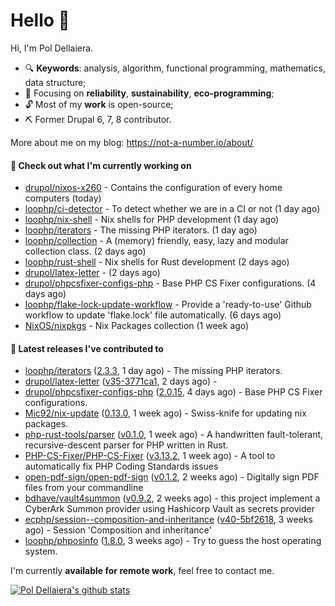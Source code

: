 # Hello 👋

Hi, I'm Pol Dellaiera.

- 🔍 **Keywords**: analysis, algorithm, functional programming, mathematics, data structure;
- 🎯 Focusing on **reliability**, **sustainability**, **eco-programming**;
- 🔓 Most of my **work** is open-source;
- ⛏️ Former Drupal 6, 7, 8 contributor.

More about me on my blog: https://not-a-number.io/about/

#### 👷 Check out what I'm currently working on

- [drupol/nixos-x260](https://github.com/drupol/nixos-x260) - Contains the configuration of every home computers (today)
- [loophp/ci-detector](https://github.com/loophp/ci-detector) - To detect whether we are in a CI or not (1 day ago)
- [loophp/nix-shell](https://github.com/loophp/nix-shell) - Nix shells for PHP development (1 day ago)
- [loophp/iterators](https://github.com/loophp/iterators) - The missing PHP iterators. (1 day ago)
- [loophp/collection](https://github.com/loophp/collection) - A (memory) friendly, easy, lazy and modular collection class. (2 days ago)
- [loophp/rust-shell](https://github.com/loophp/rust-shell) - Nix shells for Rust development (2 days ago)
- [drupol/latex-letter](https://github.com/drupol/latex-letter) -  (2 days ago)
- [drupol/phpcsfixer-configs-php](https://github.com/drupol/phpcsfixer-configs-php) - Base PHP CS Fixer configurations. (4 days ago)
- [loophp/flake-lock-update-workflow](https://github.com/loophp/flake-lock-update-workflow) - Provide a &#39;ready-to-use&#39; Github workflow to update &#39;flake.lock&#39; file automatically. (6 days ago)
- [NixOS/nixpkgs](https://github.com/NixOS/nixpkgs) - Nix Packages collection (1 week ago)

#### 🔭 Latest releases I've contributed to

- [loophp/iterators](https://github.com/loophp/iterators) ([2.3.3](https://github.com/loophp/iterators/releases/tag/2.3.3), 1 day ago) - The missing PHP iterators.
- [drupol/latex-letter](https://github.com/drupol/latex-letter) ([v35-3771ca1](https://github.com/drupol/latex-letter/releases/tag/v35-3771ca1), 2 days ago) - 
- [drupol/phpcsfixer-configs-php](https://github.com/drupol/phpcsfixer-configs-php) ([2.0.15](https://github.com/drupol/phpcsfixer-configs-php/releases/tag/2.0.15), 4 days ago) - Base PHP CS Fixer configurations.
- [Mic92/nix-update](https://github.com/Mic92/nix-update) ([0.13.0](https://github.com/Mic92/nix-update/releases/tag/0.13.0), 1 week ago) - Swiss-knife for updating nix packages.
- [php-rust-tools/parser](https://github.com/php-rust-tools/parser) ([v0.1.0](https://github.com/php-rust-tools/parser/releases/tag/v0.1.0), 1 week ago) - A handwritten fault-tolerant, recursive-descent parser for PHP written in Rust.
- [PHP-CS-Fixer/PHP-CS-Fixer](https://github.com/PHP-CS-Fixer/PHP-CS-Fixer) ([v3.13.2](https://github.com/PHP-CS-Fixer/PHP-CS-Fixer/releases/tag/v3.13.2), 1 week ago) - A tool to automatically fix PHP Coding Standards issues
- [open-pdf-sign/open-pdf-sign](https://github.com/open-pdf-sign/open-pdf-sign) ([v0.1.2](https://github.com/open-pdf-sign/open-pdf-sign/releases/tag/v0.1.2), 2 weeks ago) - Digitally sign PDF files from your commandline
- [bdhave/vault4summon](https://github.com/bdhave/vault4summon) ([v0.9.2](https://github.com/bdhave/vault4summon/releases/tag/v0.9.2), 2 weeks ago) - this project implement a CyberArk Summon provider using Hashicorp Vault as secrets provider
- [ecphp/session--composition-and-inheritance](https://github.com/ecphp/session--composition-and-inheritance) ([v40-5bf2618](https://github.com/ecphp/session--composition-and-inheritance/releases/tag/v40-5bf2618), 3 weeks ago) - Session &#39;Composition and inheritance&#39;
- [loophp/phposinfo](https://github.com/loophp/phposinfo) ([1.8.0](https://github.com/loophp/phposinfo/releases/tag/1.8.0), 3 weeks ago) - Try to guess the host operating system.

I'm currently **available for remote work**, feel free to contact me.

[![Pol Dellaiera's github stats](https://github-readme-stats.vercel.app/api?username=drupol&count_private=true&show_icons=true)](https://github.com/drupol)
